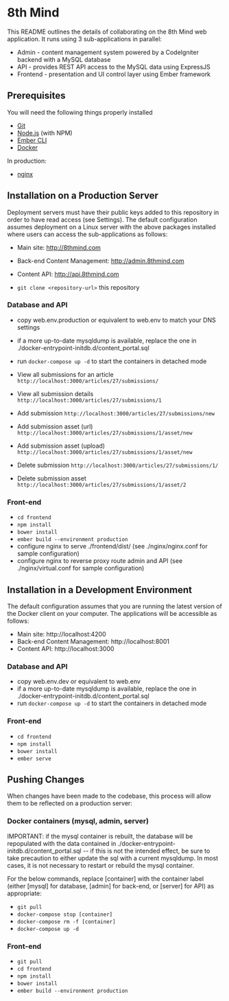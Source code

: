 # 8th Mind

This README outlines the details of collaborating on the 8th Mind web application.  It runs using 3 sub-applications
in parallel:

* Admin - content management system powered by a CodeIgniter backend with a MySQL database
* API - provides REST API access to the MySQL data using ExpressJS
* Frontend - presentation and UI control layer using Ember framework

## Prerequisites

You will need the following things properly installed

* [Git](https://git-scm.com/)
* [Node.js](https://nodejs.org/) (with NPM)
* [Ember CLI](https://ember-cli.com/)
* [Docker](https://www.docker.com/)

In production:

* [nginx](https://nginx.org)

## Installation on a Production Server

Deployment servers must have their public keys added to this repository in order to have read access (see Settings).
The default configuration assumes deployment on a Linux server with the above packages installed where users can
access the sub-applications as follows:

* Main site: http://8thmind.com
* Back-end Content Management: http://admin.8thmind.com
* Content API: http://api.8thmind.com

* `git clone <repository-url>` this repository

### Database and API

* copy web.env.production or equivalent to web.env to match your DNS settings
* if a more up-to-date mysqldump is available, replace the one in ./docker-entrypoint-initdb.d/content_portal.sql
* run `docker-compose up -d` to start the containers in detached mode

* View all submissions for an article `http://localhost:3000/articles/27/submissions/`
* View all submission details `http://localhost:3000/articles/27/submissions/1`
* Add submission `http://localhost:3000/articles/27/submissions/new`
* Add submission asset (url) `http://localhost:3000/articles/27/submissions/1/asset/new`
* Add submission asset (upload) `http://localhost:3000/articles/27/submissions/1/asset/new`
* Delete submission `http://localhost:3000/articles/27/submissions/1/`
* Delete submission asset `http://localhost:3000/articles/27/submissions/1/asset/2`

### Front-end

* `cd frontend`
* `npm install`
* `bower install`
* `ember build --environment production`
* configure nginx to serve ./frontend/dist/ (see ./nginx/nginx.conf for sample configuration)
* configure nginx to reverse proxy route admin and API (see ./nginx/virtual.conf for sample configuration)

## Installation in a Development Environment

The default configuration assumes that you are running the latest version of the Docker client on your computer.  The
applications will be accessible as follows:

* Main site: http://localhost:4200
* Back-end Content Management: http://localhost:8001
* Content API: http://localhost:3000

### Database and API

* copy web.env.dev or equivalent to web.env
* if a more up-to-date mysqldump is available, replace the one in ./docker-entrypoint-initdb.d/content_portal.sql
* run `docker-compose up -d` to start the containers in detached mode

### Front-end

* `cd frontend`
* `npm install`
* `bower install`
* `ember serve`

## Pushing Changes

When changes have been made to the codebase, this process will allow them to be reflected on a production server:

### Docker containers (mysql, admin, server)

IMPORTANT: if the mysql container is rebuilt, the database will be repopulated with the data contained in
./docker-entrypoint-initdb.d/content_portal.sql -- if this is not the intended effect, be sure to take precaution
to either update the sql with a current mysqldump.  In most cases, it is not necessary to restart or rebuild the
mysql container.

For the below commands, replace [container] with the container label (either [mysql] for database, [admin] for
back-end, or [server] for API) as appropriate:

* `git pull`
* `docker-compose stop [container]`
* `docker-compose rm -f [container]`
* `docker-compose up -d`

### Front-end

* `git pull`
* `cd frontend`
* `npm install`
* `bower install`
* `ember build --environment production`


